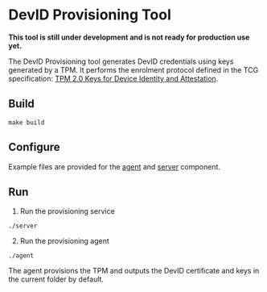 # DevID Provisioning Tool

**This tool is still under development and is not ready for production use yet.**

The DevID Provisioning tool generates DevID credentials using keys generated by a TPM.
It performs the enrolment protocol defined in the TCG specification: [TPM 2.0 Keys for Device Identity and Attestation](https://trustedcomputinggroup.org/wp-content/uploads/TCG_IWG_DevID_v1r2_02dec2020.pdf).


## Build
```
make build
```

## Configure
Example files are provided for the [agent](conf/agent/agent.conf) and [server](conf/server/server.conf) component.


## Run

1. Run the provisioning service
```
./server
```

2. Run the provisioning agent
```
./agent
```

The agent provisions the TPM and outputs the DevID certificate and keys in the current folder by default.
